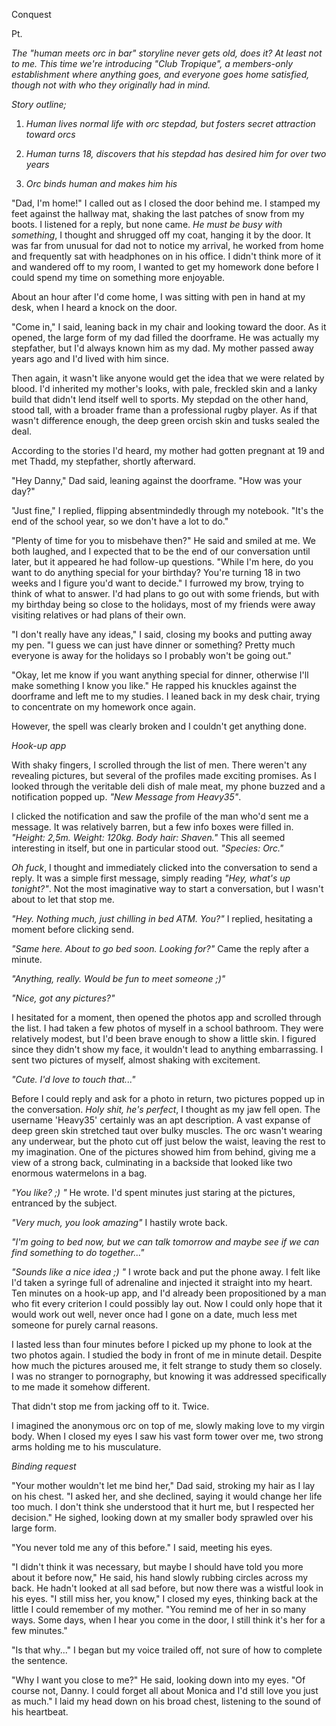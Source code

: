 Conquest

Pt.

*The "human meets orc in bar" storyline never gets old, does it? At
least not to me. This time we're introducing "Club Tropique", a
members-only establishment where anything goes, and everyone goes home
satisfied, though not with who they originally had in mind.*

*Story outline;*

1.  *Human lives normal life with orc stepdad, but fosters secret
    attraction toward orcs*

2.  *Human turns 18, discovers that his stepdad has desired him for over
    two years*

3.  *Orc binds human and makes him his*

"Dad, I'm home!" I called out as I closed the door behind me. I stamped
my feet against the hallway mat, shaking the last patches of snow from
my boots. I listened for a reply, but none came. *He must be busy with
something*, I thought and shrugged off my coat, hanging it by the door.
It was far from unusual for dad not to notice my arrival, he worked from
home and frequently sat with headphones on in his office. I didn't think
more of it and wandered off to my room, I wanted to get my homework done
before I could spend my time on something more enjoyable.

About an hour after I'd come home, I was sitting with pen in hand at my
desk, when I heard a knock on the door.

"Come in," I said, leaning back in my chair and looking toward the door.
As it opened, the large form of my dad filled the doorframe. He was
actually my stepfather, but I'd always known him as my dad. My mother
passed away years ago and I'd lived with him since.

Then again, it wasn't like anyone would get the idea that we were
related by blood. I'd inherited my mother's looks, with pale, freckled
skin and a lanky build that didn't lend itself well to sports. My
stepdad on the other hand, stood tall, with a broader frame than a
professional rugby player. As if that wasn't difference enough, the deep
green orcish skin and tusks sealed the deal.

According to the stories I'd heard, my mother had gotten pregnant at 19
and met Thadd, my stepfather, shortly afterward.

"Hey Danny," Dad said, leaning against the doorframe. "How was your
day?"

"Just fine," I replied, flipping absentmindedly through my notebook.
"It's the end of the school year, so we don't have a lot to do."

"Plenty of time for you to misbehave then?" He said and smiled at me. We
both laughed, and I expected that to be the end of our conversation
until later, but it appeared he had follow-up questions. "While I'm
here, do you want to do anything special for your birthday? You're
turning 18 in two weeks and I figure you'd want to decide." I furrowed
my brow, trying to think of what to answer. I'd had plans to go out with
some friends, but with my birthday being so close to the holidays, most
of my friends were away visiting relatives or had plans of their own.

"I don't really have any ideas," I said, closing my books and putting
away my pen. "I guess we can just have dinner or something? Pretty much
everyone is away for the holidays so I probably won't be going out."

"Okay, let me know if you want anything special for dinner, otherwise
I'll make something I know you like." He rapped his knuckles against the
doorframe and left me to my studies. I leaned back in my desk chair,
trying to concentrate on my homework once again.

However, the spell was clearly broken and I couldn't get anything done.

*Hook-up app­*

With shaky fingers, I scrolled through the list of men. There weren't
any revealing pictures, but several of the profiles made exciting
promises. As I looked through the veritable deli dish of male meat, my
phone buzzed and a notification popped up. *"New Message from Heavy35"*.

I clicked the notification and saw the profile of the man who'd sent me
a message. It was relatively barren, but a few info boxes were filled
in. *"Height: 2,5m. Weight: 120kg. Body hair: Shaven."* This all seemed
interesting in itself, but one in particular stood out. *"Species:
Orc."*

*Oh fuck*, I thought and immediately clicked into the conversation to
send a reply. It was a simple first message, simply reading *"Hey,
what's up tonight?"*. Not the most imaginative way to start a
conversation, but I wasn't about to let that stop me.

*"Hey. Nothing much, just chilling in bed ATM. You?"* I replied,
hesitating a moment before clicking send.

*"Same here. About to go bed soon. Looking for?"* Came the reply after a
minute.

*"Anything, really. Would be fun to meet someone ;)"*

*"Nice, got any pictures?"*

I hesitated for a moment, then opened the photos app and scrolled
through the list. I had taken a few photos of myself in a school
bathroom. They were relatively modest, but I'd been brave enough to show
a little skin. I figured since they didn't show my face, it wouldn't
lead to anything embarrassing. I sent two pictures of myself, almost
shaking with excitement.

*"Cute. I'd love to touch that..."*

Before I could reply and ask for a photo in return, two pictures popped
up in the conversation. *Holy shit, he's perfect*, I thought as my jaw
fell open. The username 'Heavy35' certainly was an apt description. A
vast expanse of deep green skin stretched taut over bulky muscles. The
orc wasn't wearing any underwear, but the photo cut off just below the
waist, leaving the rest to my imagination. One of the pictures showed
him from behind, giving me a view of a strong back, culminating in a
backside that looked like two enormous watermelons in a bag.

*"You like? ;) "* He wrote. I'd spent minutes just staring at the
pictures, entranced by the subject.

*"Very much, you look amazing"* I hastily wrote back.

*"I'm going to bed now, but we can talk tomorrow and maybe see if we can
find something to do together..."*

*"Sounds like a nice idea ;) "* I wrote back and put the phone away. I
felt like I'd taken a syringe full of adrenaline and injected it
straight into my heart. Ten minutes on a hook-up app, and I'd already
been propositioned by a man who fit every criterion I could possibly lay
out. Now I could only hope that it would work out well, never once had I
gone on a date, much less met someone for purely carnal reasons.

I lasted less than four minutes before I picked up my phone to look at
the two photos again. I studied the body in front of me in minute
detail. Despite how much the pictures aroused me, it felt strange to
study them so closely. I was no stranger to pornography, but knowing it
was addressed specifically to me made it somehow different.

That didn't stop me from jacking off to it. Twice.

I imagined the anonymous orc on top of me, slowly making love to my
virgin body. When I closed my eyes I saw his vast form tower over me,
two strong arms holding me to his musculature.

*Binding request*

"Your mother wouldn't let me bind her," Dad said, stroking my hair as I
lay on his chest. "I asked her, and she declined, saying it would change
her life too much. I don't think she understood that it hurt me, but I
respected her decision." He sighed, looking down at my smaller body
sprawled over his large form.

"You never told me any of this before." I said, meeting his eyes.

"I didn't think it was necessary, but maybe I should have told you more
about it before now," He said, his hand slowly rubbing circles across my
back. He hadn't looked at all sad before, but now there was a wistful
look in his eyes. "I still miss her, you know," I closed my eyes,
thinking back at the little I could remember of my mother. "You remind
me of her in so many ways. Some days, when I hear you come in the door,
I still think it's her for a few minutes."

"Is that why..." I began but my voice trailed off, not sure of how to
complete the sentence.

"Why I want you close to me?" He said, looking down into my eyes. "Of
course not, Danny. I could forget all about Monica and I'd still love
you just as much." I laid my head down on his broad chest, listening to
the sound of his heartbeat.
